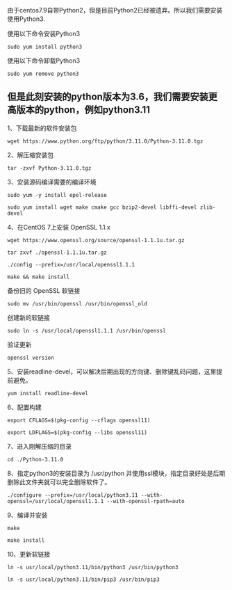由于centos7.9自带Python2，但是目前Python2已经被遗弃。所以我们需要安装使用Python3.

使用以下命令安装Python3

```sudo yum install python3```

使用以下命令卸载Python3

```sudo yum remove python3```

## 但是此刻安装的python版本为3.6，我们需要安装更高版本的python，例如python3.11

1、下载最新的软件安装包

```wget https://www.python.org/ftp/python/3.11.0/Python-3.11.0.tgz```

2、解压缩安装包

```tar -zxvf Python-3.11.0.tgz```

3、安装源码编译需要的编译环境

```sudo yum -y install epel-release```

```sudo yum install wget make cmake gcc bzip2-devel libffi-devel zlib-devel```

4、在CentOS 7上安装 OpenSSL 1.1.x

```wget https://www.openssl.org/source/openssl-1.1.1u.tar.gz```

```tar zxvf ./openssl-1.1.1u.tar.gz```

```./config --prefix=/usr/local/openssl1.1.1```

```make && make install```

备份旧的 OpenSSL 软链接

```sudo mv /usr/bin/openssl /usr/bin/openssl_old```

创建新的软链接

```sudo ln -s /usr/local/openssl1.1.1 /usr/bin/openssl```

验证更新

```openssl version```

5、安装readline-devel，可以解决后期出现的方向键、删除键乱码问题，这里提前避免。

```yum install readline-devel```

6、配置构建

```export CFLAGS=$(pkg-config --cflags openssl11)```

```export LDFLAGS=$(pkg-config --libs openssl11)```

7、进入刚解压缩的目录

```cd ./Python-3.11.0```

8、指定python3的安装目录为 /usr/python 并使用ssl模块，指定目录好处是后期删除此文件夹就可以完全删除软件了。

```./configure --prefix=/usr/local/python3.11 --with-openssl=/usr/local/openssl1.1.1 --with-openssl-rpath=auto```

9、编译并安装

```make```

```make install```


10、更新软链接

```ln -s usr/local/python3.11/bin/python3 /usr/bin/python3```

```ln -s usr/local/python3.11/bin/pip3 /usr/bin/pip3```

